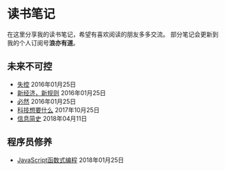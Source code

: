 # 读书笔记
在这里分享我的读书笔记，希望有喜欢阅读的朋友多多交流。
部分笔记会更新到我的个人订阅号**浪亦有道**。

## 未来不可控
- [失控](2017/失控.md) 2016年01月25日
- [新经济，新规则](2017/新经济新规则.md) 2016年01月25日
- [必然](2017/必然.md) 2016年01月25日
- [科技想要什么](2017/科技想要什么.md) 2017年10月25日
- [信息简史](2018/信息简史.md) 2018年04月11日

## 程序员修养
- [JavaScript函数式编程](2018/JavaScript函数式编程.md) 2018年01月25日